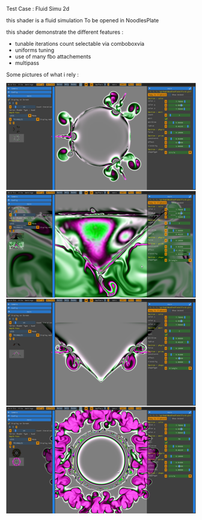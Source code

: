 Test Case : Fluid Simu 2d

this shader is a fluid simulation
To be opened in NoodlesPlate

this shader demonstrate the different features :

 * tunable iterations count selectable via comboboxvia 
 * uniforms tuning
 * use of many fbo attachements
 * multipass
 
Some pictures of what i rely :

![Pict0](pict0.png)
![Pict1](pict1.png)
![Pict2](pict2.png)
![Pict3](pict3.png)

